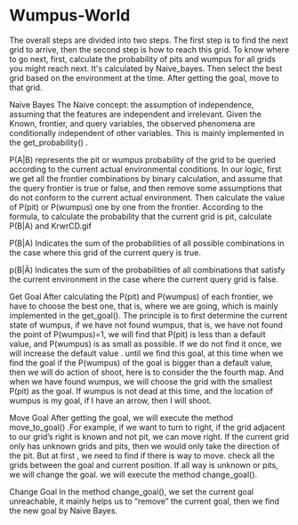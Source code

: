 # Wumpus-World
The overall steps are divided into two steps. The first step is to find the next grid to arrive, then the second step is how to reach this grid. To know where to go next, first, calculate the probability of pits and wumpus for all grids you might reach next. It's calculated by Naive_bayes. Then select the best grid based on the environment at the time. After getting the goal, move to that grid.

Naive Bayes
The Naive concept: the assumption of independence, assuming that the features are independent and irrelevant. Given the Known, frontier, and query variables, the observed phenomena are conditionally independent of other variables. This is mainly implemented in the get_probability() .

P(A|B) represents the pit or wumpus probability of the grid to be queried according to the current actual environmental conditions. In our logic, first we get all the frontier combinations by binary calculation, and assume that the query frontier is true or false, and then remove some assumptions that do not conform to the current actual environment. Then calculate the value of P(pit) or P(wumpus) one by one from the frontier. According to the formula, to calculate the probability that the current grid is pit, calculate P(B|A) and KrwrCD.gif

P(B|A) Indicates the sum of the probabilities of all possible combinations in the case where this grid of the current query is true.

p(B|Ä) Indicates the sum of the probabilities of all combinations that satisfy the current environment in the case where the current query grid is false.

Get Goal
After calculating the P(pit) and P(wumpus) of each frontier, we have to choose the best one, that is, where we are going, which is mainly implemented in the get_goal(). The principle is to first determine the current state of wumpus, if we have not found wumpus, that is, we have not found the point of P(wumpus)=1, we will find that P(pit) is less than a default value, and P(wumpus) is as small as possible. If we do not find it once, we will increase the default value . until we find this goal, at this time when we find the goal if the P(wumpus) of the goal is bigger than a default value, then we will do action of shoot, here is to consider the the fourth map. And when we have found wumpus, we will choose the grid with the smallest P(pit) as the goal. If wumpus is not dead at this time, and the location of wumpus is my goal, if I have an arrow, then I will shoot.

Move Goal
After getting the goal, we will execute the method move_to_goal() .For example, if we want to turn to right, if the grid adjacent to our grid’s right is known and not pit, we can move right. If the current grid only has unknown grids and pits, then we would only take the direction of the pit. But at first , we need to find if there is way to move. check all the grids between the goal and current position. If all way is unknown or pits, we will change the goal. we will execute the method change_goal().

Change Goal
In the method change_goal(), we set the current goal unreachable, it mainly helps us to “remove” the current goal, then we find the new goal by Naive Bayes.

